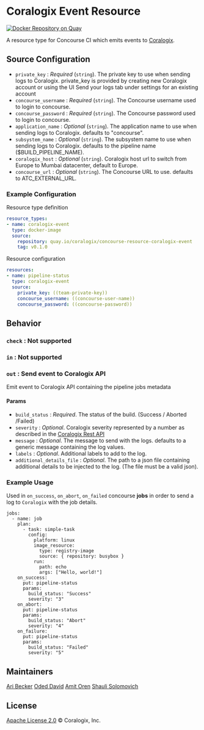 # Coralogix Event Resource
[![Docker Repository on Quay](https://quay.io/repository/coralogix/eng-coralogix-event-resource/status "Docker Repository on Quay")](https://quay.io/repository/coralogix/eng-coralogix-event-resource)

A resource type for Concourse CI which emits events to [Coralogix](https://coralogix.com/).

## Source Configuration
* `private_key`                : _Required_ (`string`). The private key to use when sending logs to Coralogix. private_key is provided by creating new Coralogix account or using the UI Send your logs tab under settings for an existing account
* `concourse_username`         : _Required_ (`string`). The Concourse username used to login to concourse.
* `concourse_password`         : _Required_ (`string`). The Concourse password used to login to concourse.
* `application_name`           : _Optional_ (`string`). The application name to use when sending logs to Coralogix. defaults to "concourse".
* `subsystem_name`             : _Optional_ (`string`). The subsystem name to use when sending logs to Coralogix. defaults to the pipeline name ($BUILD_PIPELINE_NAME).
* `coralogix_host`             : _Optional_ (`string`). Coralogix host url to switch from Europe to Mumbai datacenter, default to Europe.
* `concourse_url`              : _Optional_ (`string`). The Concourse URL to use. defaults to ATC_EXTERNAL_URL.

### Example Configuration

Resource type definition

```yaml
resource_types:
- name: coralogix-event
  type: docker-image
  source:
    repository: quay.io/coralogix/concourse-resource-coralogix-event
    tag: v0.1.0
```

Resource configuration
```yaml
resources:
- name: pipeline-status
  type: coralogix-event
  source:
    private_key: ((team-private-key))
    concourse_username: ((concourse-user-name))
    concourse_password: ((concourse-password))
```

## Behavior
 
### `check` : Not supported

### `in` : Not supported

### `out` : Send event to Coralogix API
Emit event to Coralogix API containing the pipeline jobs metadata

#### Params
* `build_status`            : _Required_. The status of the build. (Success / Aborted /Failed)
* `severity`                : _Optional_. Coralogix severity represented by a number as described in the [Coralogix Rest API](https://coralogix.com/integrations/coralogix-rest-api/)
* `message`                 : _Optional_. The message to send with the logs. defaults to a generic message containing the log values.
* `labels`                  : _Optional_. Additional labels to add to the log.
* `additional_details_file` : _Optional_. The path to a json file containing additional details to be injected to the log. (The file must be a valid json).

### Example Usage

Used in `on_success`, `on_abort`, `on_failed` concourse **jobs** in order to send a log to `Coralogix` with the job details.

```
jobs:
  - name: job
    plan:
      - task: simple-task
        config:
          platform: linux
          image_resource:
            type: registry-image
            source: { repository: busybox }
          run:
            path: echo
            args: ["Hello, world!"]
    on_success:
      put: pipeline-status
      params:
        build_status: "Success"
        severity: "3"
    on_abort:
      put: pipeline-status
      params:
        build_status: "Abort"
        severity: "4"
    on_failure:
      put: pipeline-status
      params:
        build_status: "Failed"
        severity: "5"
```

## Maintainers
[Ari Becker](https://github.com/ari-becker)
[Oded David](https://github.com/oded-dd)
[Amit Oren](https://github.com/amit-o)
[Shauli Solomovich](https://github.com/ShauliSolomovich)

## License
[Apache License 2.0](https://www.apache.org/licenses/LICENSE-2.0) © Coralogix, Inc.
